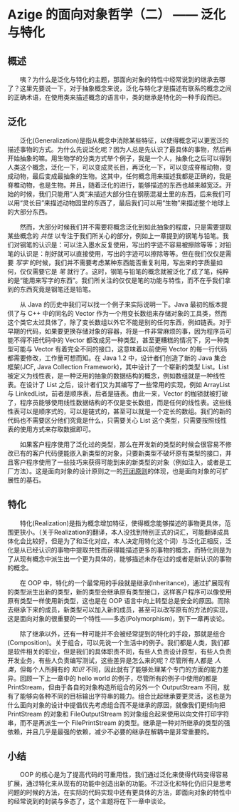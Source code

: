 # Azige 的面向对象哲学（二） —— 泛化与特化 #

## 概述

　　咦？为什么是泛化与特化的主题，那面向对象的特性中经常说到的继承去哪了？这里先要说一下，对于抽象概念来说，泛化与特化才是描述有联系的概念之间的正确术语，在使用类来描述概念的语言中，类的继承是特化的一种手段而已。

## 泛化

　　泛化(Generalization)是指从概念中消除某些特征，以使得概念可以更宽泛的描述事物的方式。为什么先说泛化呢？因为人总是先认识了最具体的事物，然后再开始抽象的嘛。用生物学的分类方式举个例子，我是一个人，抽象化之后可以得到人类这个概念，泛化一下，可以变成灵长目，再泛化一下，可以变成脊椎动物，变成动物，最后变成最抽象的生物。这其中，任何概念用来描述我都是正确的，我是脊椎动物，也是生物。并且，随着泛化的进行，能够描述的东西也越来越宽泛。开始的时候，我们只能用“人类”来描述大部分住在钢筋混凝土里的东西，后来我们可以用“灵长目”来描述动物园里的东西了，最后我们可以用“生物”来描述整个地球上的大部分东西。

　　然而，大部分时候我们并不需要将概念泛化到如此抽象的程度，只是需要提取某些概念的 *共性* 以专注于我们所关心的部分，例如上一章提到的钢笔与铅笔。我们对钢笔的认识是：可以注入墨水反复使用，写出的字迹不容易被擦除等等；对铅笔的认识是：削好就可以直接使用，写出的字迹可以擦除等等。但在我们仅仅是需要 *写字* 的时候，我们并不需要考虑某种东西能否重复利用，写出来的字质量如何，仅仅需要它是 *笔* 就行了。这时，钢笔与铅笔的概念就被泛化了成了笔，纯粹的是“能用来写字的东西”。我们所关注的仅仅是笔的功能与特性，而不在乎我们拿到的东西究竟是钢笔还是铅笔。

　　从 Java 的历史中我们可以找一个例子来实际说明一下。Java 最初的版本提供了与 C++ 中的同名的 Vector 作为一个用变长数组来存储对象的工具类，然而这个类它太过具体了，除了变长数组以外它不能是别的任何东西，例如链表。对于早期的代码，如果要更换存储对象的容器，将是一件非常麻烦的事，因为程序员可能不得不把代码中的 Vector 都改成另一种类型，甚至更糟糕的情况下，另一种类型可能与 Vector 有着完全不同的接口，这意味着以前使用 Vector 的每一行代码都需要修改，工作量可想而知。在 Java 1.2 中，设计者们创造了新的 Java 集合框架(JCF, Java Collection Framework)，其中设计了一个崭新的类型 List。List 被定义为线性表，是一种泛用的抽象的数据结构的概念，例如数组就是一种线性表。在设计了 List 之后，设计者们又为其编写了一些常用的实现，例如 ArrayList 与 LinkedList，前者是顺序表，后者是链表。由此一来，Vector 的枷锁就被打破了，程序员能够使用线性数据结构的不仅是变长数组，而是任何的线性表。这些线性表可以是顺序式的，可以是链式的，甚至可以就是一个定长的数组。我们的新的代码也不需要区分他们究竟是什么，只需要关心 List 这个类型，只需要按照线性表的使用方式来存取数据即可。

　　如果客户程序使用了泛化过的类型，那么在开发新的类型的时候会很容易不修改已有的客户代码便能嵌入新类型的对象，只要新类型不破坏原有类型的接口，并且客户程序使用了一些技巧来获得可能到来的新类型的对象（例如注入，或者是工厂方法）。这是面向对象的设计原则之一的[开闭原则](http://zh.wikipedia.org/wiki/%E5%BC%80%E9%97%AD%E5%8E%9F%E5%88%99)的体现，也是面向对象的可扩展性的基石。

## 特化

　　特化(Realization)是指为概念增加特征，使得概念能够描述的事物更具体，范围更狭小。（关于Realization的翻译，本人没找到特别正式的词汇，可能翻译成具体化会比较好，但是为了和泛化对应，本人决定用特化这个词）与泛化正相反，泛化是从已经认识的事物中提取共性而获得能描述更多的事物的概念，而特化则是为了从现有概念中派生出一个更为具体的，能够描述未存在过的或者是新认识的事物的概念。

　　在 OOP 中，特化的一个最常用的手段就是继承(Inheritance)，通过扩展现有的类型派生出新的类型，新的类型会继承原有类型接口，这样客户程序可以像使用原有类型一样使用新类型，这也是在 OOP 语言中向上转型总是安全的原因。而除去继承下来的成员，新类型可以加入新的成员，甚至可以改写原有的方法的实现，这是面向对象的很重要的一个特性——多态(Polymorphism)，到下一章再谈论。

　　除了继承以外，还有一种可能并不会被经常提到的特化的手段，那就是组合(Composition)。关于组合，可以先说一个生活中的例子。我们都是人类，我们都是软件相关的职业，但是我们的具体职责不同，有些人负责设计原型，有些人负责开发业务，有些人负责编写测试，这些差异是怎么来的呢？尽管所有人都是 *人类*，但每个人所拥有的 *知识* 不同，因此就有了能够处理某个专门的方面的能力差异。回顾一下上一章中的 hello world 的例子，尽管所有的例子中使用的都是 PrintStream，但由于各自的对象构造所组合的另外一个 OutputStream 不同，就有了能够向各种不同的目标输出字符串的能力。组合比起继承要更灵活，这也是为什么面向对象的设计中提倡优先考虑组合而不是继承的原因，就像我们更倾向把 PrintStream 的对象和 FileOutputStream 的对象组合起来使用以向文件打印字符串，而不是再派生一个 FilePrintStream 的类型。继承是一种对所继承的类型的强依赖，并且几乎是最强的依赖，减少不必要的继承在解耦中是非常重要的。

## 小结

　　OOP 的核心是为了提高代码的可重用性，我们通过泛化来使得代码变得容易扩展，通过特化来从现有的功能中创造出新的功能。不过泛化和特化仍旧只是思考问题的时候的方法，在实际的代码实现中还有更具体的方法，即面向对象的特性中的经常说到的封装与多态了，这个主题将在下一章中谈论。